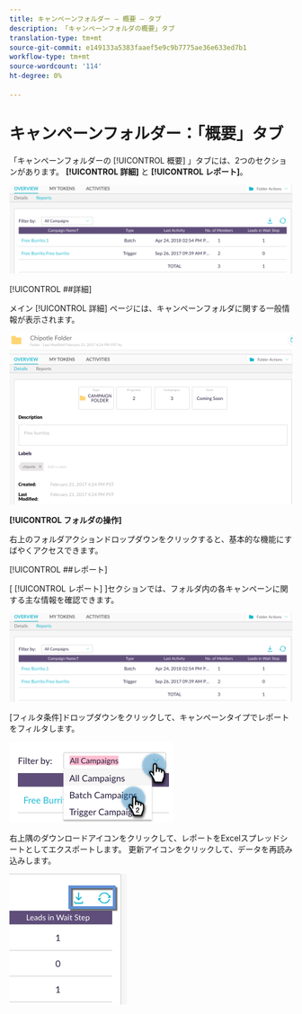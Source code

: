 ```yaml
---
title: キャンペーンフォルダー — 概要 — タブ
description: 「キャンペーンフォルダの概要」タブ
translation-type: tm+mt
source-git-commit: e149133a5383faaef5e9c9b7775ae36e633ed7b1
workflow-type: tm+mt
source-wordcount: '114'
ht-degree: 0%

---
```



# キャンペーンフォルダー：「概要」タブ

「キャンペーンフォルダーの [!UICONTROL 概要] 」タブには、2つのセクションがあります。 **[!UICONTROL 詳細]** と **[!UICONTROL レポート]**。

![イメージ1](/help/sky/assets/campaign-folders/campaign-folder-overview-tab/campaign-folder-overview-tab-1.png)

[!UICONTROL ##詳細]

メイン [!UICONTROL 詳細] ページには、キャンペーンフォルダに関する一般情報が表示されます。

![イメージ1](/help/sky/assets/campaign-folders/campaign-folder-overview-tab/campaign-folder-overview-tab-2.png)

**[!UICONTROL フォルダの操作]**

右上のフォルダアクションドロップダウンをクリックすると、基本的な機能にすばやくアクセスできます。

[!UICONTROL ##レポート]

[ [!UICONTROL レポート] ]セクションでは、フォルダ内の各キャンペーンに関する主な情報を確認できます。

![イメージ1](/help/sky/assets/campaign-folders/campaign-folder-overview-tab/campaign-folder-overview-tab-3.png)

[フィルタ条件]ドロップダウンをクリックして、キャンペーンタイプでレポートをフィルタします。

![イメージ1](/help/sky/assets/campaign-folders/campaign-folder-overview-tab/campaign-folder-overview-tab-4.png)

右上隅のダウンロードアイコンをクリックして、レポートをExcelスプレッドシートとしてエクスポートします。 更新アイコンをクリックして、データを再読み込みします。

![イメージ1](/help/sky/assets/campaign-folders/campaign-folder-overview-tab/campaign-folder-overview-tab-5.png)

